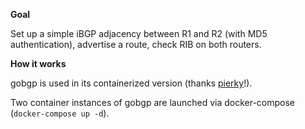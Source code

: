 **Goal** 

Set up a simple iBGP adjacency between R1 and R2 (with MD5 authentication), advertise a route, check RIB on both routers. 

**How it works**

gobgp is used in its containerized version (thanks [pierky](https://hub.docker.com/r/pierky/gobgp/#!)!).

Two container instances of gobgp are launched via docker-compose (`docker-compose up -d`).



